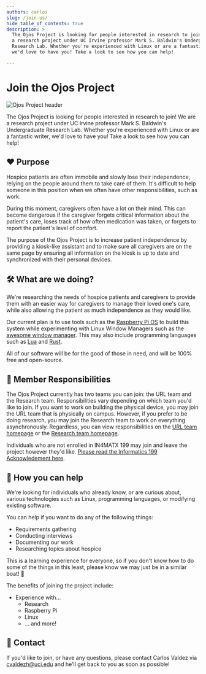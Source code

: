 ```yaml
---
authors: carlos
slug: /join-us/
hide_table_of_contents: true
description: >
  The Ojos Project is looking for people interested in research to join! We are
  a research project under UC Irvine professor Mark S. Baldwin's Undergraduate
  Research Lab. Whether you're experienced with Linux or are a fantastic writer,
  we'd love to have you! Take a look to see how you can help!

---
```

# Join the Ojos Project

![Ojos Project header](https://docs.ojosproject.org/img/header.png)

The Ojos Project is looking for people interested in research to join! We are a research project under UC Irvine professor Mark S. Baldwin's Undergraduate Research Lab. Whether you're experienced with Linux or are a fantastic writer, we'd love to have you! Take a look to see how you can help!

<!-- truncate -->

## ❤️ Purpose

Hospice patients are often immobile and slowly lose their independence, relying on the people around them to take care of them. It's difficult to help someone in this position when we often have other responsibilities, such as work.

During this moment, caregivers often have a lot on their mind. This can become dangerous if the caregiver forgets critical information about the patient's care, loses track of how often medication was taken, or forgets to report the patient's level of comfort.

The purpose of the Ojos Project is to increase patient independence by providing a kiosk-like assistant and to make sure all caregivers are on the same page by ensuring all information on the kiosk is up to date and synchronized with their personal devices.

## 🛠️ What are we doing?

We're researching the needs of hospice patients and caregivers to provide them with an easier way for caregivers to manage their loved one's care, while also allowing the patient as much independence as they would like.

Our current plan is to use tools such as the [Raspberry Pi OS](https://www.raspberrypi.com/software/) to build this system while experimenting with Linux Window Managers such as the [awesome window manager](https://awesomewm.org/). This may also include programming languages such as [Lua](https://www.lua.org/) and [Rust](https://www.rust-lang.org/).

All of our software will be for the good of those in need, and will be 100% free and open-source.

## 👷 Member Responsibilities

The Ojos Project currently has two teams you can join: the URL team and the Research team. Responsibilities vary depending on which team you'd like to join. If you want to work on building the physical device, you may join the URL team that is physically on campus. However, if you prefer to be doing research, you may join the Research team to work on everything asynchronously. Regardless, you can view responsibilities on the [URL team homepage](https://docs.ojosproject.org/teams/url/) or the [Research team homepage](https://docs.ojosproject.org/teams/research/).

Individuals who are not enrolled in IN4MATX 199 may join and leave the project however they'd like. [Please read the Informatics 199 Acknowledement here](https://docs.ojosproject.org/teams/url/inf199-acknowledgement/).

## 🙋 How you can help

We're looking for individuals who already know, or are curious about, various technologies such as Linux, programming languages, or modifying existing software.

You can help if you want to do any of the following things:

- Requirements gathering
- Conducting interviews
- Documenting our work
- Researching topics about hospice

This is a learning experience for everyone, so if you don't know how to do some of the things in this least, please know we may just be in a similar boat! 🛶

The benefits of joining the project include:

- Experience with...
  - Research
  - Raspberry Pi
  - Linux
  - ... and more!

## 📧 Contact

If you'd like to join, or have any questions, please contact Carlos Valdez via [cvaldezh@uci.edu](mailto:cvaldezh@uci.edu) and he'll get back to you as soon as possible!

